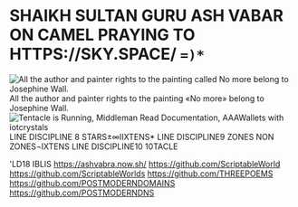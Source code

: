 # SHAIKH SULTAN GURU ASH VABAR ON CAMEL PRAYING TO HTTPS://SKY.SPACE/ `=)*`






![All the author and painter rights to the painting called No more belong to Josephine Wall.](https://raw.githubusercontent.com/RAINBOWTENTACLESYELLINGNO-MORE/TentacleIsRunning/main/No%20more.jpg) All the author and painter rights to the painting «No more» belong to Josephine Wall. ![Tentacle is Running, Middleman Read Documentation, AAAWallets with iotcrystals](https://raw.githubusercontent.com/TentacleIsRunning/TentacleIsRunning/main/Tentacle_is_Running.jpg) LINE DISCIPLINE 8 STARS±∞IIXTENS*
LINE DISCIPLINE9 ZONES NON ZONES¬IXTENS
LINE DISCIPLINE10 10TACLE







'LD18
IBLIS https://ashvabra.now.sh/ https://github.com/ScriptableWorld https://github.com/ScriptableWorlds https://github.com/THREEPOEMS https://github.com/POSTMODERNDOMAINS https://github.com/POSTMODERNDNS
